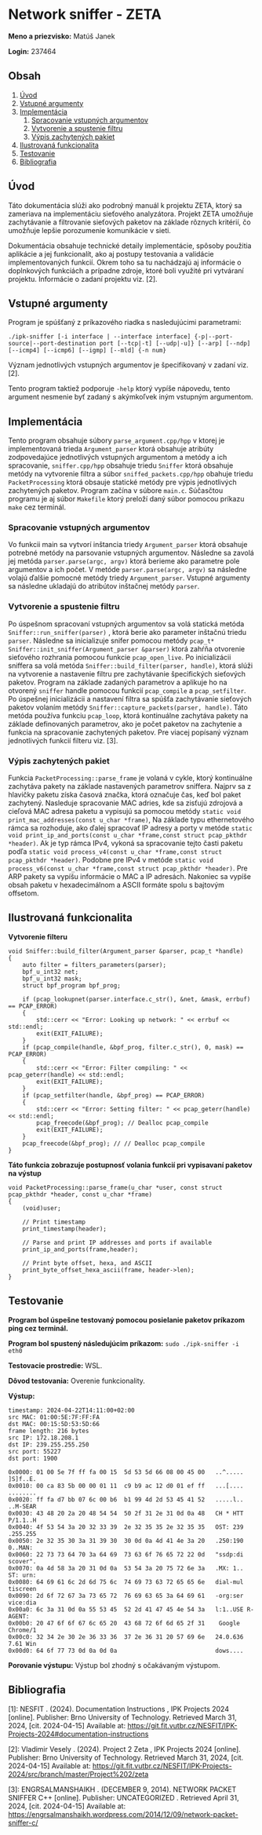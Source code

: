 # Network sniffer - ZETA

**Meno a priezvisko:** Matúš Janek

**Login:** 237464

## Obsah

1. [Úvod](#úvod)
2. [Vstupné argumenty](#Vstupné-argumenty)
3. [Implementácia](#Implementácia)
    1. [Spracovanie vstupných argumentov](#Spracovanie-vstupných-argumentov)
    2. [Vytvorenie a spustenie filtru](#Vytvorenie-a-spustenie-filtru)
    3. [Výpis zachytených pakiet](#Výpis-zachytených-pakiet)
4. [Ilustrovaná funkcionalita](#Ilustrovaná-funkcionalita)
5. [Testovanie](#Testovanie)
6. [Bibliografia](#Bibliografia)

## Úvod

Táto dokumentácia slúži ako podrobný manuál k projektu ZETA, ktorý sa zameriava na implementáciu sieťového analyzátora. Projekt ZETA umožňuje zachytávanie a filtrovanie sieťových paketov na základe rôznych kritérií, čo umožňuje lepšie porozumenie komunikácie v sieti.

Dokumentácia obsahuje technické detaily implementácie, spôsoby použitia aplikácie a jej funkcionalít, ako aj postupy testovania a validácie implementovaných funkcií. Okrem toho sa tu nachádzajú aj informácie o doplnkových funkciách a prípadne zdroje, ktoré boli využité pri vytváraní projektu. Informácie o zadaní projektu viz. [2].

## Vstupné argumenty <a name="Vstupné-argumenty"></a>

Program je spúšťaný z príkazového riadka s nasledujúcimi parametrami:

`./ipk-sniffer [-i interface | --interface interface] {-p|--port-source|--port-destination port [--tcp|-t] [--udp|-u]} [--arp] [--ndp] [--icmp4] [--icmp6] [--igmp] [--mld] {-n num}`

Význam jednotlivých vstupných argumentov je špecifikovaný v zadaní viz. [2].

Tento program taktiež podporuje `-help` ktorý vypíše nápovedu, tento argument nesmenie byť zadaný s akýmkoľvek iným vstupným argumentom.

## Implementácia <a name="Implementácia"></a>

Tento program obsahuje súbory `parse_argument.cpp/hpp` v ktorej je implementovaná trieda `Argument_parser` ktorá obsahuje atribúty zodpovedajúce jednotlivých vstupných argumentom a metódy a ich spracovanie, `sniffer.cpp/hpp` obsahuje triedu `Sniffer` ktorá obsahuje metódy na vytvorenie filtra a súbor `sniffed_packets.cpp/hpp` obahuje triedu `PacketProcessing` ktorá obsauje statické metódy pre výpis jednotlivých zachytených paketov. Program začína v súbore `main.c`. Súčasčtou programu je aj súbor `Makefile` ktorý preloží daný súbor pomocou príkazu `make` cez terminál.

### Spracovanie vstupných argumentov <a name="Spracovanie-vstupných-argumentov"></a>

Vo funkcii main sa vytvorí inštancia triedy `Argument_parser` ktorá obsahuje potrebné metódy na parsovanie vstupných argumentov. Následne sa zavolá jej metóda `parser.parse(argc, argv)` ktorá berieme ako parametre pole argumentov a ich počet. V metóde `parser.parse(argc, argv)` sa následne volajú ďalšie pomocné metódy triedy `Argument_parser`. Vstupné argumenty sa následne ukladajú do atribútov inštačnej metódy `parser`.

### Vytvorenie a spustenie filtru <a name="Vytvorenie-a-spustenie-filtru"></a>

Po úspešnom spracovaní vstupných argumentov sa volá statická metóda `Sniffer::run_sniffer(parser)` , ktorá berie ako parameter inštačnú triedu `parser`. Následne sa inicializuje snifer pomocou metódy `pcap_t* Sniffer::init_sniffer(Argument_parser &parser)` ktorá zahŕňa otvorenie sieťového rozhrania pomocou funkcie `pcap_open_live`. Po inicializácii sniffera sa volá metóda `Sniffer::build_filter(parser, handle)`, ktorá slúži na vytvorenie a nastavenie filtru pre zachytávanie špecifických sieťových paketov. Program na základe zadaných parametrov a aplikuje ho na otvorený `sniffer` handle pomocou funkcií `pcap_compile` a `pcap_setfilter`. Po úspešnej inicializácii a nastavení filtra sa spúšťa zachytávanie sieťových paketov volaním metódy `Sniffer::capture_packets(parser, handle)`. Táto metóda používa funkciu `pcap_loop`, ktorá kontinuálne zachytáva pakety na základe definovaných parametrov, ako je počet paketov na zachytenie a funkcia na spracovanie zachytených paketov. Pre viacej popísaný význam jednotlivých funkcií filteru viz. [3].

### Výpis zachytených pakiet <a name="Výpis-zachytených-pakiet"></a>

Funkcia `PacketProcessing::parse_frame` je volaná v cykle, ktorý kontinuálne zachytáva pakety na základe nastavených parametrov sniffera.  Najprv sa z hlavičky paketu získa časová značka, ktorá označuje čas, keď bol paket zachytený. Nasleduje spracovanie MAC adries, kde sa zisťujú zdrojová a cieľová MAC adresa paketu a vypisujú sa pomocou metódy `static void print_mac_addresses(const u_char *frame)`, Na základe typu ethernetového rámca sa rozhoduje, ako ďalej spracovať IP adresy a porty v metóde `static void print_ip_and_ports(const u_char *frame,const struct pcap_pkthdr *header)`.  Ak je typ rámca IPv4, vykoná sa spracovanie tejto časti paketu podľa `static void process_v4(const u_char *frame,const struct pcap_pkthdr *header)`. Podobne pre IPv4 v metóde `static void process_v6(const u_char *frame,const struct pcap_pkthdr *header)`. Pre ARP pakety sa vypíšu informácie o MAC a IP adresách. Nakoniec sa vypíše obsah paketu v hexadecimálnom a ASCII formáte spolu s bajtovým offsetom.

## Ilustrovaná funkcionalita <a name="Ilustrovaná-funkcionalita"></a>

**Vytvorenie filteru**

```
void Sniffer::build_filter(Argument_parser &parser, pcap_t *handle)
{
    auto filter = filters_parameters(parser);
    bpf_u_int32 net;
    bpf_u_int32 mask;
    struct bpf_program bpf_prog;

    if (pcap_lookupnet(parser.interface.c_str(), &net, &mask, errbuf) == PCAP_ERROR)
    {
        std::cerr << "Error: Looking up network: " << errbuf << std::endl;
        exit(EXIT_FAILURE);
    }
    if (pcap_compile(handle, &bpf_prog, filter.c_str(), 0, mask) == PCAP_ERROR)
    {
        std::cerr << "Error: Filter compiling: " << pcap_geterr(handle) << std::endl;
        exit(EXIT_FAILURE);
    }
    if (pcap_setfilter(handle, &bpf_prog) == PCAP_ERROR)
    {
        std::cerr << "Error: Setting filter: " << pcap_geterr(handle) << std::endl;
        pcap_freecode(&bpf_prog); // Dealloc pcap_compile
        exit(EXIT_FAILURE);
    }
    pcap_freecode(&bpf_prog); // // Dealloc pcap_compile
}
```

**Táto funkcia zobrazuje postupnosť volania funkcií pri vypisavaní paketov na výstup**

```
void PacketProcessing::parse_frame(u_char *user, const struct pcap_pkthdr *header, const u_char *frame)
{
    (void)user;

    // Print timestamp
    print_timestamp(header);

    // Parse and print IP addresses and ports if available
    print_ip_and_ports(frame,header);

    // Print byte offset, hexa, and ASCII
    print_byte_offset_hexa_ascii(frame, header->len);
}
```

## Testovanie <a name="Testovanie"></a>

**Program bol úspešne testovaný pomocou posielanie paketov príkazom ping cez terminál.**

**Program bol spustený následujúcim príkazom:** `sudo ./ipk-sniffer -i eth0`

**Testovacie prostredie:** WSL.

**Dôvod testovania:** Overenie funkcionality.

**Výstup:**

```
timestamp: 2024-04-22T14:11:00+02:00
src MAC: 01:00:5E:7F:FF:FA
dst MAC: 00:15:5D:53:5D:66
frame length: 216 bytes
src IP: 172.18.208.1
dst IP: 239.255.255.250
src port: 55227
dst port: 1900

0x0000: 01 00 5e 7f ff fa 00 15  5d 53 5d 66 08 00 45 00   ..^..... ]S]f..E.
0x0010: 00 ca 83 5b 00 00 01 11  c9 b9 ac 12 d0 01 ef ff   ...[.... ........
0x0020: ff fa d7 bb 07 6c 00 b6  b1 99 4d 2d 53 45 41 52   .....l.. ..M-SEAR
0x0030: 43 48 20 2a 20 48 54 54  50 2f 31 2e 31 0d 0a 48   CH * HTT P/1.1..H
0x0040: 4f 53 54 3a 20 32 33 39  2e 32 35 35 2e 32 35 35   OST: 239 .255.255
0x0050: 2e 32 35 30 3a 31 39 30  30 0d 0a 4d 41 4e 3a 20   .250:190 0..MAN: 
0x0060: 22 73 73 64 70 3a 64 69  73 63 6f 76 65 72 22 0d   "ssdp:di scover".
0x0070: 0a 4d 58 3a 20 31 0d 0a  53 54 3a 20 75 72 6e 3a   .MX: 1.. ST: urn:
0x0080: 64 69 61 6c 2d 6d 75 6c  74 69 73 63 72 65 65 6e   dial-mul tiscreen
0x0090: 2d 6f 72 67 3a 73 65 72  76 69 63 65 3a 64 69 61   -org:ser vice:dia
0x00a0: 6c 3a 31 0d 0a 55 53 45  52 2d 41 47 45 4e 54 3a   l:1..USE R-AGENT:
0x00b0: 20 47 6f 6f 67 6c 65 20  43 68 72 6f 6d 65 2f 31    Google  Chrome/1
0x00c0: 32 34 2e 30 2e 36 33 36  37 2e 36 31 20 57 69 6e   24.0.636 7.61 Win
0x00d0: 64 6f 77 73 0d 0a 0d 0a                            dows....

```

**Porovanie výstupu:**  Výstup bol zhodný s očakávaným výstupom.


## Bibliografia <a name="Bibliografia"></a>

[1]: NESFIT . (2024). Documentation Instructions , IPK Projects 2024 [online]. Publisher: Brno University of Technology. Retrieved March 31, 2024, [cit. 2024-04-15] Available at: https://git.fit.vutbr.cz/NESFIT/IPK-Projects-2024#documentation-instructions

[2]: Vladimir Vesely . (2024). Project 2 Zeta , IPK Projects 2024 [online]. Publisher: Brno University of Technology. Retrieved March 31, 2024, [cit. 2024-04-15] Available at: https://git.fit.vutbr.cz/NESFIT/IPK-Projects-2024/src/branch/master/Project%202/zeta

[3]: ENGRSALMANSHAIKH . (DECEMBER 9, 2014). NETWORK PACKET SNIFFER C++ [online]. Publisher: UNCATEGORIZED . Retrieved April 31, 2024, [cit. 2024-04-15] Available at: https://engrsalmanshaikh.wordpress.com/2014/12/09/network-packet-sniffer-c/